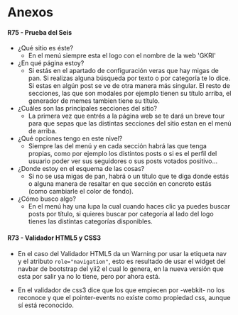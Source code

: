 Anexos
==================

#### R75 - Prueba del Seis
- ¿Qué sitio es éste?
    - En el menú siempre esta el logo con el nombre de la web 'GKRI'
- ¿En qué página estoy?
    - Si estás en el apartado de configuración veras que hay migas de pan.
    Si realizas alguna búsqueda por texto o por categoría te lo dice. Si estas en algún post se ve de otra manera más singular.
    El resto de secciones, las que son modales por ejemplo tienen su título arriba, el generador de memes tambien tiene su título.
- ¿Cuáles son las principales secciones del sitio?
    - La primera vez que entrés a la página web se te dará un breve tour para que sepas que las distintas secciones del sitio estan en el menú de arriba.
- ¿Qué opciones tengo en este nivel?
    - Siempre las del menú y en cada sección habrá las que tenga propias, como por ejemplo los distintos posts o si es el perfil del usuario poder ver sus seguidores o sus posts votados positivo...
- ¿Donde estoy en el esquema de las cosas?
    - Si no se usa migas de pan, habrá o un título que te diga donde estás o alguna manera de resaltar en que sección en concreto estás (como cambiarle el color de fondo).
- ¿Cómo busco algo?
    - En el menú hay una lupa la cual cuando haces clic ya puedes buscar posts por título, si quieres buscar por categoría al lado del logo tienes las distintas categorías disponibles.


#### R73 - Validador HTML5 y CSS3
- En el caso del Validador HTML5 da un Warning por usar la etiqueta nav y el atributo `role="navigation"`, esto es resultado de usar el widget del navbar de bootstrap del yii2 el cual lo genera, en la nueva versión que esta por salir ya no lo tiene, pero por ahora está.

- En el validador de css3 dice que los que empiecen por -webkit- no los reconoce y que el pointer-events no existe como propiedad css, aunque sí está reconocido.

